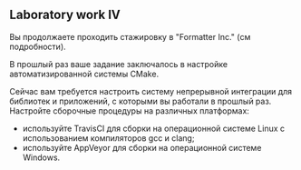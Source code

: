 ## Laboratory work IV  

Вы продолжаете проходить стажировку в "Formatter Inc." (см подробности).  

В прошлый раз ваше задание заключалось в настройке автоматизированной системы CMake.  

Сейчас вам требуется настроить систему непрерывной интеграции для библиотек и приложений, с которыми вы работали в прошлый раз. Настройте сборочные процедуры на различных платформах:  
 - используйте TravisCI для сборки на операционной системе Linux с использованием компиляторов gcc и clang;  
 - используйте AppVeyor для сборки на операционной системе Windows.
